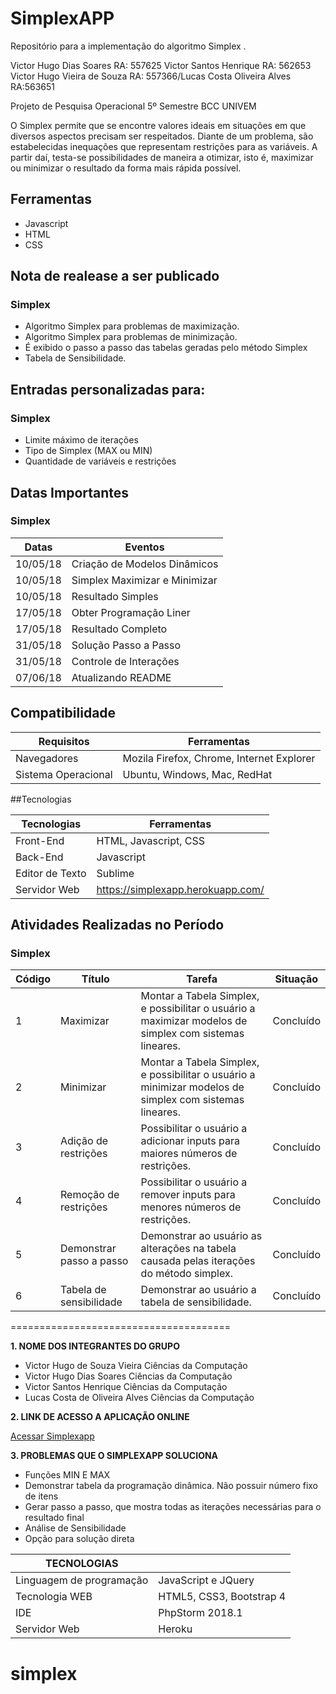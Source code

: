 ﻿# SimplexAPP

Repositório para a implementação do algoritmo Simplex .

Victor Hugo Dias Soares RA: 557625 Victor Santos Henrique RA: 562653
Victor Hugo Vieira de Souza RA: 557366/Lucas Costa Oliveira Alves RA:563651

Projeto de Pesquisa Operacional
5º Semestre BCC UNIVEM

O Simplex permite que se encontre valores ideais em situações em que diversos aspectos precisam ser respeitados. Diante de um problema, são estabelecidas inequações que representam restrições para as variáveis. A partir daí, testa-se possibilidades de maneira a otimizar, isto é, maximizar ou minimizar o resultado da forma mais rápida possível.


## Ferramentas

- Javascript
- HTML
- CSS

## Nota de realease a ser publicado

### Simplex

- Algoritmo Simplex para problemas de maximização.
- Algoritmo Simplex para problemas de minimização.
- É exibido o passo a passo das tabelas geradas pelo método Simplex
- Tabela de Sensibilidade.


## Entradas personalizadas para:

### Simplex

- Limite máximo de iterações
- Tipo de Simplex (MAX ou MIN)
- Quantidade de variáveis e restrições


## Datas Importantes

### Simplex

Datas | Eventos
--------- | ------
10/05/18  | Criação de Modelos Dinâmicos
10/05/18  | Simplex Maximizar e Minimizar
10/05/18  | Resultado Simples
17/05/18  | Obter Programação Liner
17/05/18  | Resultado Completo
31/05/18  | Solução Passo a Passo
31/05/18  | Controle de Interações
07/06/18  | Atualizando README


## Compatibilidade

Requisitos | Ferramentas
--------- | ------
Navegadores     | Mozila Firefox, Chrome, Internet Explorer
Sistema Operacional    | Ubuntu, Windows, Mac, RedHat

##Tecnologias

Tecnologias | Ferramentas
--------- | ------
Front-End     | HTML, Javascript, CSS
Back-End    | Javascript
Editor de Texto  | Sublime
Servidor Web    | https://simplexapp.herokuapp.com/

## Atividades Realizadas no Período

### Simplex

Código | Título | Tarefa | Situação | 
--------- | ------ | -------| -------| 
1 | Maximizar | Montar a Tabela Simplex, e possibilitar o usuário a maximizar modelos de simplex com sistemas lineares. | Concluído | 
2 | Minimizar | Montar a Tabela Simplex, e possibilitar o usuário a minimizar modelos de simplex com sistemas lineares. | Concluído |
3 | Adição de restrições | Possibilitar o usuário a adicionar inputs para maiores números de restrições. | Concluído |
4 | Remoção de restrições | Possibilitar o usuário a remover inputs para menores números de restrições. | Concluído |
5 | Demonstrar passo a passo | Demonstrar ao usuário as alterações na tabela causada pelas iterações do método simplex. | Concluído|
6  | Tabela de sensibilidade | Demonstrar ao usuário a tabela de sensibilidade. |Concluído|

======================================

**1. NOME DOS INTEGRANTES DO GRUPO**

- Victor Hugo de Souza Vieira      Ciências da Computação
- Victor Hugo Dias Soares          Ciências da Computação
- Victor Santos Henrique           Ciências da Computação
- Lucas Costa de Oliveira Alves    Ciências da Computação

**2. LINK DE ACESSO A APLICAÇÃO ONLINE**

[Acessar Simplexapp](https://simplexapp.herokuapp.com/)

**3. PROBLEMAS QUE O SIMPLEXAPP SOLUCIONA**

- Funções MIN E MAX
- Demonstrar tabela da programação dinâmica. Não possuir número fixo de itens
- Gerar passo a passo, que mostra todas as iterações necessárias para o resultado final
- Análise de Sensibilidade
- Opção para solução direta

|  TECNOLOGIAS |   |
| --- | --- |
| Linguagem de programação | JavaScript e JQuery |
| Tecnologia WEB | HTML5, CSS3, Bootstrap 4 |
| IDE | PhpStorm 2018.1|
| Servidor Web | Heroku |
# simplex
